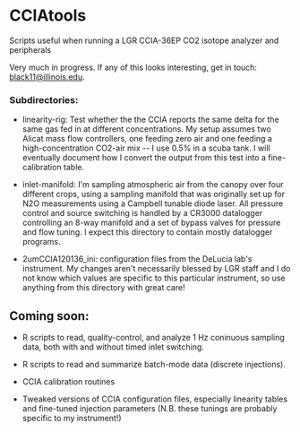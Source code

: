 CCIAtools
=========

Scripts useful when running a LGR CCIA-36EP CO2 isotope analyzer and peripherals

Very much in progress. If any of this looks interesting, get in touch: black11@illinois.edu.

### Subdirectories: 
  * linearity-rig: Test whether the the CCIA reports the same delta for the same gas fed in at different concentrations. 
  My setup assumes two Alicat mass flow controllers, one feeding zero air and one feeding a high-concentration CO2-air 
  mix -- I use 0.5% in a scuba tank. I will eventually document how I convert the output from this test into 
  a fine-calibration table.
  
  * inlet-manifold: I'm sampling atmospheric air from the canopy over four different crops, using a sampling manifold 
  that was originally set up for N2O measurements using a Campbell tunable diode laser. All pressure control and source 
  switching is handled by a CR3000 datalogger controlling an 8-way manifold and a set of bypass valves for pressure and flow tuning. 
  I expect this directory to contain mostly datalogger programs.
  
  * 2umCCIA120136_ini: configuration files from the DeLucia lab's instrument. My changes aren't necessarily blessed by LGR staff and I do not know which values are specific to this particular instrument, so use anything from this directory with great care!
 
## Coming soon:
  * R scripts to read, quality-control, and analyze 1 Hz coninuous sampling data, both with and without timed inlet switching.
  
  * R scripts to read and summarize batch-mode data (discrete injections).
  
  * CCIA calibration routines
  
  * Tweaked versions of CCIA configuration files, especially linearity tables and fine-tuned injection parameters 
  (N.B. these tunings are probably specific to my instrument!)

